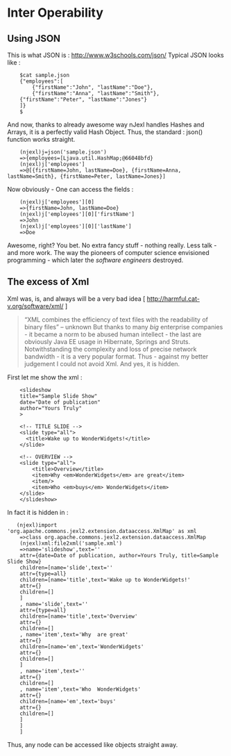 # Inter Operability 

## Using JSON

This is what JSON is : http://www.w3schools.com/json/
Typical JSON looks like : 

        $cat sample.json 
        {"employees":[
            {"firstName":"John", "lastName":"Doe"}, 
            {"firstName":"Anna", "lastName":"Smith"},
        {"firstName":"Peter", "lastName":"Jones"}
        ]}
        $

And now, thanks to already awesome way nJexl handles Hashes and Arrays, it is a perfectly valid Hash Object.
Thus, the standard : json() function works straight. 

        (njexl)j=json('sample.json')
        =>{employees=[Ljava.util.HashMap;@66048bfd}
        (njexl)j['employees']
        =>@[{firstName=John, lastName=Doe}, {firstName=Anna, lastName=Smith}, {firstName=Peter, lastName=Jones}]

Now obviously - One can access the fields : 

        (njexl)j['employees'][0]
        =>{firstName=John, lastName=Doe}
        (njexl)j['employees'][0]['firstName']
        =>John
        (njexl)j['employees'][0]['lastName']
        =>Doe

Awesome, right? You bet. No extra fancy stuff - nothing really. Less talk - and more work. The way the pioneers of computer science envisioned programming - which later the *software engineers* destroyed.


## The excess of Xml

Xml was, is, and always will be a very bad idea [ http://harmful.cat-v.org/software/xml/ ]
  > “XML combines the efficiency of text files with the readability of binary files” – unknown
But thanks to many *big* enterprise companies - it became a norm to be abused human intellect - the last are obviously Java EE usage in Hibernate, Springs and Struts. Notwithstanding the complexity and loss of precise network bandwidth - it is a very popular format. Thus - against my better judgement I could not avoid Xml.
And yes, it is hidden.

First let me show the xml : 


        <slideshow 
        title="Sample Slide Show"
        date="Date of publication"
        author="Yours Truly"
        >

        <!-- TITLE SLIDE -->
        <slide type="all">
          <title>Wake up to WonderWidgets!</title>
        </slide>

        <!-- OVERVIEW -->
        <slide type="all">
            <title>Overview</title>
            <item>Why <em>WonderWidgets</em> are great</item>
            <item/>
            <item>Who <em>buys</em> WonderWidgets</item>
        </slide>
        </slideshow>




In fact it is hidden in :  

       (njexl)import 'org.apache.commons.jexl2.extension.dataaccess.XmlMap' as xml
        =>class org.apache.commons.jexl2.extension.dataaccess.XmlMap
        (njexl)xml:file2xml('sample.xml')
        =>name='slideshow',text=''
        attr={date=Date of publication, author=Yours Truly, title=Sample Slide Show}
        children=[name='slide',text=''
        attr={type=all}
        children=[name='title',text='Wake up to WonderWidgets!'
        attr={}
        children=[]
        ]
        , name='slide',text=''
        attr={type=all}
        children=[name='title',text='Overview'
        attr={}
        children=[]
        , name='item',text='Why  are great'
        attr={}
        children=[name='em',text='WonderWidgets'
        attr={}
        children=[]
        ]
        , name='item',text=''
        attr={}
        children=[]
        , name='item',text='Who  WonderWidgets'
        attr={}
        children=[name='em',text='buys'
        attr={}
        children=[]
        ]
        ]
        ]



Thus, any node can be accessed like objects straight away.






